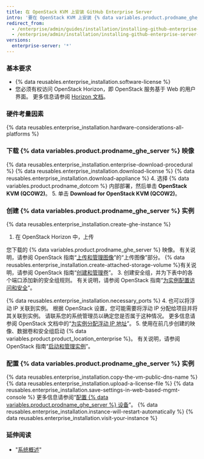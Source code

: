 ```yaml
---
title: 在 OpenStack KVM 上安装 GitHub Enterprise Server
intro: '要在 OpenStack KVM 上安装 {% data variables.product.prodname_ghe_server %}，您必须具有 OpenStack 访问权限并下载 {% data variables.product.prodname_ghe_server %} QCOW2 映像。'
redirect_from:
  - /enterprise/admin/guides/installation/installing-github-enterprise-on-openstack-kvm/
  - /enterprise/admin/installation/installing-github-enterprise-server-on-openstack-kvm
versions:
  enterprise-server: '*'
---
```


### 基本要求

- {% data reusables.enterprise_installation.software-license %}
- 您必须有权访问 OpenStack Horizon，即 OpenStack 服务基于 Web 的用户界面。 更多信息请参阅 [Horizon 文档](https://docs.openstack.org/horizon/latest/)。

### 硬件考量因素

{% data reusables.enterprise_installation.hardware-considerations-all-platforms %}

### 下载 {% data variables.product.prodname_ghe_server %} 映像

{% data reusables.enterprise_installation.enterprise-download-procedural %}
{% data reusables.enterprise_installation.download-license %}
{% data reusables.enterprise_installation.download-appliance %}
4. 选择 {% data variables.product.prodname_dotcom %} 内部部署，然后单击 **OpenStack KVM (QCOW2)**。
5. 单击 **Download for OpenStack KVM (QCOW2)**。

### 创建 {% data variables.product.prodname_ghe_server %} 实例

{% data reusables.enterprise_installation.create-ghe-instance %}

1. 在 OpenStack Horizon 中，上传

您下载的 {% data variables.product.prodname_ghe_server %} 映像。 有关说明，请参阅 OpenStack 指南“[上传和管理图像](https://docs.openstack.org/horizon/latest/user/manage-images.html)”的“上传图像”部分。
{% data reusables.enterprise_installation.create-attached-storage-volume %}有关说明，请参阅 OpenStack 指南“[创建和管理卷](https://docs.openstack.org/horizon/latest/user/manage-volumes.html)”。
3. 创建安全组，并为下表中的各个端口添加新的安全组规则。 有关说明，请参阅 OpenStack 指南“[为实例配置访问和安全](https://docs.openstack.org/horizon/latest/user/configure-access-and-security-for-instances.html)”。

  {% data reusables.enterprise_installation.necessary_ports %}
4. 也可以将浮动 IP 关联到实例。 根据 OpenStack 设置，您可能需要将浮动 IP 分配给项目并将其关联到实例。 请联系您的系统管理员以确定您是否属于这种情况。 更多信息请参阅 OpenStack 文档中的“[为实例分配浮动 IP 地址](https://docs.openstack.org/horizon/latest/user/configure-access-and-security-for-instances.html#allocate-a-floating-ip-address-to-an-instance)”。
5. 使用在前几步创建的映像、数据卷和安全组启动 {% data variables.product.product_location_enterprise %}。 有关说明，请参阅 OpenStack 指南“[启动和管理实例](https://docs.openstack.org/horizon/latest/user/launch-instances.html)”。

### 配置 {% data variables.product.prodname_ghe_server %} 实例

{% data reusables.enterprise_installation.copy-the-vm-public-dns-name %}
{% data reusables.enterprise_installation.upload-a-license-file %}
{% data reusables.enterprise_installation.save-settings-in-web-based-mgmt-console %} 更多信息请参阅“[配置 {% data variables.product.prodname_ghe_server %} 设备](/enterprise/admin/guides/installation/configuring-the-github-enterprise-server-appliance)”。
{% data reusables.enterprise_installation.instance-will-restart-automatically %}
{% data reusables.enterprise_installation.visit-your-instance %}

### 延伸阅读

 - "[系统概述](/enterprise/admin/guides/installation/system-overview)"
